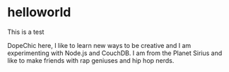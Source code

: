 helloworld
==========

This is a test 

DopeChic here, I like to learn new ways to be creative and I am experimenting with Node.js and CouchDB.
I am from the Planet Sirius and like to make friends with rap geniuses and hip hop nerds.
